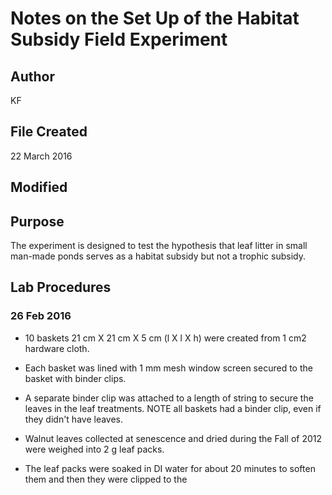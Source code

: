 # Notes on the Set Up of the Habitat Subsidy Field Experiment

## Author

KF

## File Created

22 March 2016

## Modified

## Purpose

The experiment is designed to test the hypothesis that leaf litter in small man-made ponds serves as a habitat subsidy but not a trophic subsidy.

## Lab Procedures

### 26 Feb 2016

* 10 baskets 21 cm X 21 cm X 5 cm (l X l X h) were created from 1 cm2 hardware cloth. 

* Each basket was lined with 1 mm mesh window screen secured to the basket with binder clips.

* A separate binder clip was attached to a length of string to secure the leaves in the leaf treatments.  NOTE all baskets had a binder clip, even if they didn't have leaves.

* Walnut leaves collected at senescence and dried during the Fall of 2012 were weighed into 2 g leaf packs. 

* The leaf packs were soaked in DI water for about 20 minutes to soften them and then they were clipped to the  
